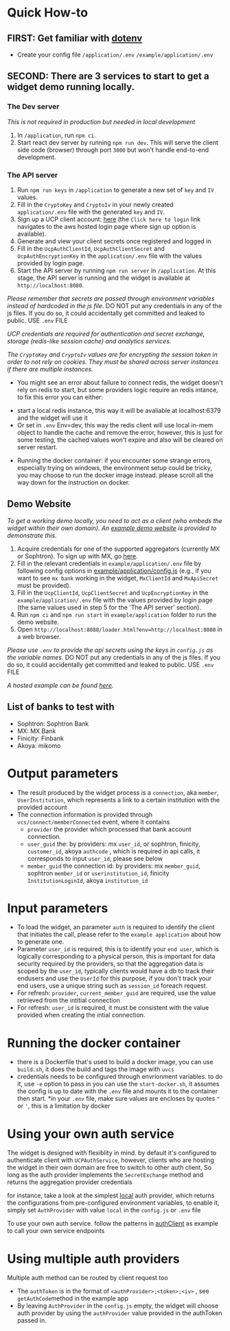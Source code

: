 # Quick How-to

## FIRST: Get familiar with [dotenv](https://www.npmjs.com/package/dotenv)
- Create your config file `/application/.env` `/example/application/.env`

## SECOND: There are 3 services to start to get a widget demo running locally.
### The Dev server
*This is not required in production but needed in local development*
  1. In `/application`, run `npm ci`.
  2. Start react dev server by running `npm run dev`. This will serve the client side code (browser) through port `3000` but won't handle end-to-end development.

### The API server
  1. Run `npm run keys` in `/application` to generate a new set of `key` and `IV` values.
  2. Fill in the `CryptoKey` and `CryptoIv` in your newly created `application/.env` file with the generated `key` and `IV`.
  3. Sign up a UCP client account: [here](https://login.universalconnectproject.org/) (the `Click here to login` link navigates to the aws hosted login page where sign up option is available).
  4. Generate and view your client secrets once registered and logged in
  5. Fill in the `UcpAuthClientId`, `UcpAuthClientSecret` and `UcpAuthEncryptionKey` in the `application/.env` file with the values provided by login page.
  6. Start the API server by running `npm run server` in `/application`. At this stage, the API server is running and the widget is available at `http://localhost:8080`.

  *Please remember that secrets are passed through environment variables instead of hardcoded in the js file.*
  DO NOT put any credentials in any of the js files. If you do so, it could accidentally get committed and leaked to public.
  USE `.env` FILE

  *UCP credentials are required for authentication and secret exchange, storage (redis-like session cache) and analytics services.*
  
  *The `CryptoKey` and `CryptoIv` values are for encrypting the session token in order to not rely on cookies. They must be shared across server instances if there are multiple instances.*

  * You might see an error about failure to connect redis, the widget doesn't rely on redis to start, but some providers logic require an redis intance, to fix this error you can either: 
  - start a local redis instance, this way it will be avaliable at localhost:6379 and the widget will use it
  - Or set in `.env` Env=dev, this way the redis client will use local in-mem object to handle the cache and remove the error, however, this is just for some testing, the cached values won't expire and also will be cleared on server restart. 
  * Running the docker container:
    if you encounter some strange errors, especially trying on windows, the environment setup could be tricky, you may choose to run the docker image instead. please scroll all the way down for the instruction on docker.

## Demo Website

*To get a working demo locally, you need to act as a client (who embeds the widget within their own domain). An [example demo website](../example/README.md) is provided to demonstrate this.*

  1. Acquire credentials for one of the supported aggregators (currently MX or Sophtron). To sign up with MX, go [here](https://dashboard.mx.com/sign_up).
  2. Fill in the relevant credentials in `example/application/.env` file by following config options in [example/application/config.js](../example/application/config.js) (e.g., if you want to see `mx bank` working in the widget, `MxClientId` and `MxApiSecret` must be provided).
  3. Fill in the `UcpClientId`, `UcpClientSecret` and `UcpEncryptionKey` in the `example/application/.env` file with the values provided by login page (the same values used in step 5 for the 'The API server' section).
  4. Run `npm ci` and `npm run start` in `example/application` folder to run the demo website.
  5. Open `http://localhost:8088/loader.html?env=http://localhost:8080` in a web browser.

*Please use `.env` to provide the api secrets using the keys in `config.js` as the variable names.*
DO NOT put any credentials in any of the js files. If you do so, it could accidentally get committed and leaked to public.
USE `.env` FILE

*A hosted example can be found [here](https://demo.universalconnectproject.org/loader.html?env=https://widget.universalconnectproject.org).*

## List of banks to test with 
- Sophtron: Sophtron Bank
- MX: MX Bank
- Finicity: Finbank
- Akoya: mikomo

# Output parameters
- The result produced by the widget process is a `connection`, aka `member`, `UserInstitution`, which represents a link to a certain institution with the provided account
- The connection information is provided through `vcs/connect/memberConnected` event, where it contains 
  * `provider` the provider which processed that bank account connection.
  * `user_guid` the: by providers:  mx `user_id`, or sophtron, finicity, `customer_id`, akoya `authcode` , which is required in api calls, it corresponds to input `user_id`, please see below
  * `member_guid` the connection id: by providers: mx `member_guid`, sophtron `member_id` or `userinstitution_id`, finicity `InstitutionLoginId`, akoya `institution_id` 

# Input parameters
- To load the widget, an parameter `auth` is required to identify the client that initiates the call, please refer to the `example application` about how to generate one.
- Parameter `user_id` is required, this is to identify your `end user`, which is logically corresponding to a physical person, this is important for data security required by the providers, so that the aggregation data is scoped by the `user_id`, typically clients would have a db to track their endusers and use the `UserId` for this purpose, if you don't track your end users, use a unique string such as `session_id` foreach request.
- For refresh: `provider`, `current_member_guid` are required, use the value retrieved from the intitial connection
- For refresh: `user_id` is required, it must be consistent with the value provided when creating the intial connection. 

# Running the docker container
- there is a Dockerfile that's used to build a docker image, 
  you can use `build.sh`, it does the build and tags the image with `uvcs`
- credentials needs to be configured through envrionment variables. to do it, use `-e` option to pass in
  you can use the `start-docker.sh`, it assumes the config is up to date with the `.env` file and mounts it to the container then start.
*in your `.env` file, make sure values are encloses by quotes `"` or `'`, this is a limitation by docker

# Using your own auth service
The widget is designed with flexiblity in mind. by default it's configured to authenticate client with `UCPAuthService`, however, clients who are hosting the widget in their own domain are free to switch to other auth client, 
So long as the auth provider implements the `SecretExchange` method and returns the aggregation provider credentials

for instance, take a look at the simplest [local](./server/serviceClients/authClient/local.js) auth provider, which returns the configurations from pre-configured environment variables, to enable it, simply set `AuthProvider` with value `local` in the `config.js` or `.env` file

To use your own auth service. follow the patterns in [authClient](./server/serviceClients/authClient) as example to call your own service endpoints

# Using multiple auth providers
Multiple auth method can be routed by client request too 
- The `authToken` is in the format of `<authProvider>;<token>;<iv>` , see `getAuthCode`method in the example app
- By leaving `AuthProvider` in the `config.js` empty, the widget will choose auth provider by using the `authProvider` value provided in the authToken passed in. 
